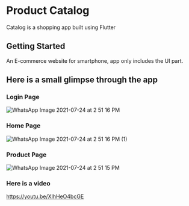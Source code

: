 # Product Catalog

Catalog is a shopping app built using Flutter

## Getting Started
An E-commerce website for smartphone, app only includes the UI part.

## Here is a small glimpse through the app

### Login Page

![WhatsApp Image 2021-07-24 at 2 51 16 PM](https://user-images.githubusercontent.com/52239736/126870504-cf038f07-88b8-4377-a8f1-395755f7937d.jpeg)

### Home Page
![WhatsApp Image 2021-07-24 at 2 51 16 PM (1)](https://user-images.githubusercontent.com/52239736/126870506-b3197665-3d99-47cc-b160-5bedf9751e72.jpeg)

### Product Page

![WhatsApp Image 2021-07-24 at 2 51 15 PM](https://user-images.githubusercontent.com/52239736/126870602-8153d7b2-8347-4bd3-8bdb-250ebe32af22.jpeg)

### Here is a video
https://youtu.be/XIhHeO4bcGE
